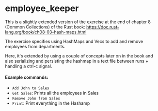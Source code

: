 # employee_keeper
This is a slightly extended version of the exercise at the end of chapter 8 (Common Collections) of the Rust book: https://doc.rust-lang.org/book/ch08-03-hash-maps.html

The exercise specifies using HashMaps and Vecs to add and remove employees from departments.

Here, it's extended by using a couple of concepts later on in the book and also serializing and persisting the hashmap in a text file between runs + handling a ctrl-c signal.

#### Example commands:
  + ```Add John to Sales```
  + ```Get Sales```:  Prints all the employees in Sales
  + ```Remove John from Sales```
  + ```Print```:  Print everything in the Hashamp

